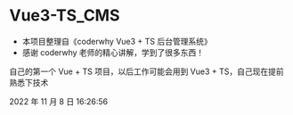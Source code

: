 # Vue3-TS_CMS

- 本项目整理自《coderwhy Vue3 + TS 后台管理系统》
- 感谢 coderwhy 老师的精心讲解，学到了很多东西！

自己的第一个 Vue + TS 项目，以后工作可能会用到 Vue3 + TS，自己现在提前熟悉下技术

2022 年 11 月 8 日 16:26:56
